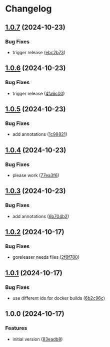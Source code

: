 # Changelog

## [1.0.7](https://github.com/Jmainguy/wp-spam/compare/v1.0.6...v1.0.7) (2024-10-23)


### Bug Fixes

* trigger release ([ebc2b73](https://github.com/Jmainguy/wp-spam/commit/ebc2b730ba2aceeaded1352d30c362a8f50aed8e))

## [1.0.6](https://github.com/Jmainguy/wp-spam/compare/v1.0.5...v1.0.6) (2024-10-23)


### Bug Fixes

* trigger release ([4fa6c00](https://github.com/Jmainguy/wp-spam/commit/4fa6c00c84f10d2e3ad10ef3a42221fce30b8d49))

## [1.0.5](https://github.com/Jmainguy/wp-spam/compare/v1.0.4...v1.0.5) (2024-10-23)


### Bug Fixes

* add annotations ([1c98821](https://github.com/Jmainguy/wp-spam/commit/1c98821f328dd5f8baeb4c3da7b36de174b61c39))

## [1.0.4](https://github.com/Jmainguy/wp-spam/compare/v1.0.3...v1.0.4) (2024-10-23)


### Bug Fixes

* please work ([77ea3f6](https://github.com/Jmainguy/wp-spam/commit/77ea3f6661fbd80c7062a229f8bb6b616b4cdb1c))

## [1.0.3](https://github.com/Jmainguy/wp-spam/compare/v1.0.2...v1.0.3) (2024-10-23)


### Bug Fixes

* add annotations ([6b704b2](https://github.com/Jmainguy/wp-spam/commit/6b704b2354187898c58ce2e331eeabe662cd1ef2))

## [1.0.2](https://github.com/Jmainguy/wp-spam/compare/v1.0.1...v1.0.2) (2024-10-17)


### Bug Fixes

* goreleaser needs files ([2f8f780](https://github.com/Jmainguy/wp-spam/commit/2f8f7802c1872fe03685cd3832929bd42b8bc81f))

## [1.0.1](https://github.com/Jmainguy/wp-spam/compare/v1.0.0...v1.0.1) (2024-10-17)


### Bug Fixes

* use different ids for docker builds ([6b2c96c](https://github.com/Jmainguy/wp-spam/commit/6b2c96c7f9ee9d7fc9db8391464d441a5735245a))

## 1.0.0 (2024-10-17)


### Features

* initial version ([83eadb8](https://github.com/Jmainguy/wp-spam/commit/83eadb845a63ecb4402f031c4298d2c60d3ceb34))
